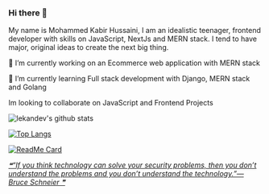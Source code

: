 ### Hi there 👋

<!--
**lekandev/lekandev** is a ✨ _special_ ✨ repository because its `README.md` (this file) appears on your GitHub profile.

Here are some ideas to get you started:

- 👯 I’m looking to collaborate on ...
- 🤔 I’m looking for help with ...
- 💬 Ask me about ...
- 📫 How to reach me: ...
- 😄 Pronouns: ...
- ⚡ Fun fact: ...
-->
My name is Mohammed Kabir Hussaini, I am an idealistic teenager, frontend developer with skills on JavaScript, NextJs and MERN stack. I tend to have major, original ideas to create the next big thing.

🔭 I’m currently working on an Ecommerce web application with MERN stack

🌱 I’m currently learning Full stack development with Django, MERN stack and Golang

Im looking to collaborate on JavaScript and Frontend Projects

![lekandev's github stats](https://github-readme-stats.vercel.app/api?username=lekandev&show_icons=true&theme=synthwave)

[![Top Langs](https://github-readme-stats.vercel.app/api/top-langs/?username=lekandev&layout=compact&theme=synthwave)](https://github.com/lekandev/github-readme-stats)

[![ReadMe Card](https://github-readme-stats.vercel.app/api/pin/?username=lekandev&repo=merncommerce&theme=synthwave)](https://github.com/lekandev/github-readme-stats)

<a href='https://github.com/marketplace/actions/quote-readme'>
<!--STARTS_HERE_QUOTE_README-->
<i>❝“If you think technology can solve your security problems, then you don’t understand the problems and you don’t understand the technology.”— Bruce Schneier  ❞</i>
<!--ENDS_HERE_QUOTE_README-->
</a>
